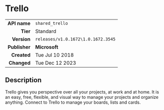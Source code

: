 # Trello
| | |
|-:|-|
|**API name**|`shared_trello`|
|**Tier**|Standard|
|**Version**|`releases/v1.0.1672\1.0.1672.3545`|
|**Publisher**|**Microsoft**|
|**Created**|Tue Jul 10 2018|
|**Changed**|Tue Dec 12 2023|

## Description
Trello gives you perspective over all your projects, at work and at home.  It is an easy, free, flexible, and visual way to manage your projects and organize anything.  Connect to Trello to manage your boards, lists and cards.
